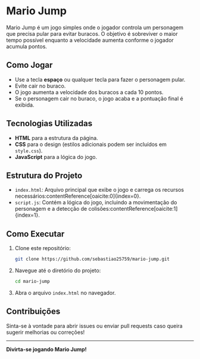 # Mario Jump

Mario Jump é um jogo simples onde o jogador controla um personagem que precisa pular para evitar buracos. O objetivo é sobreviver o maior tempo possível enquanto a velocidade aumenta conforme o jogador acumula pontos.

## Como Jogar

- Use a tecla **espaço** ou qualquer tecla para fazer o personagem pular.
- Evite cair no buraco.
- O jogo aumenta a velocidade dos buracos a cada 10 pontos.
- Se o personagem cair no buraco, o jogo acaba e a pontuação final é exibida.

## Tecnologias Utilizadas

- **HTML** para a estrutura da página.
- **CSS** para o design (estilos adicionais podem ser incluídos em `style.css`).
- **JavaScript** para a lógica do jogo.

## Estrutura do Projeto

- `index.html`: Arquivo principal que exibe o jogo e carrega os recursos necessários&#8203;:contentReference[oaicite:0]{index=0}.
- `script.js`: Contém a lógica do jogo, incluindo a movimentação do personagem e a detecção de colisões&#8203;:contentReference[oaicite:1]{index=1}.

## Como Executar

1. Clone este repositório:
    ```bash
    git clone https://github.com/sebastiao25759/mario-jump.git
    ```
2. Navegue até o diretório do projeto:
    ```bash
    cd mario-jump
    ```
3. Abra o arquivo `index.html` no navegador.

## Contribuições

Sinta-se à vontade para abrir issues ou enviar pull requests caso queira sugerir melhorias ou correções!

---

**Divirta-se jogando Mario Jump!**
